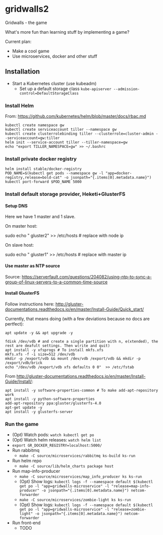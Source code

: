 # gridwalls2
Gridwalls - the game

What's more fun than learning stuff by implementing a game?

Current plan:
- Make a cool game
- Use microservices, docker and other stuff

## Installation

* Start a Kubernetes cluster (use kubeadm)
  * Set up a default storage class
  	`kube-apiserver --admission-control=DefaultStorageClass`

### Install Helm

From: https://github.com/kubernetes/helm/blob/master/docs/rbac.md

```
kubectl create namespace gw
kubectl create serviceaccount tiller --namespace gw
kubectl create clusterrolebinding tiller --clusterrole=cluster-admin --serviceaccount=gw:tiller
helm init --service-account tiller --tiller-namespace=gw
echo "export TILLER_NAMESPACE=gw" >> ~/.bashrc
```

### Install private docker registry

```
helm install stable/docker-registry
POD_NAME=$(kubectl get pods --namespace gw -l "app=docker-registry,release=bold-cat" -o jsonpath="{.items[0].metadata.name}")
kubectl port-forward $POD_NAME 5000
```

### Install default storage provider, Heketi+GlusterFS

#### Setup DNS

Here we have 1 master and 1 slave.

On master host:

sudo echo "<node ip> gluster2" >> /etc/hosts # replace with node ip

On slave host:

sudo echo "<master ip> gluster1" >> /etc/hosts # replace with master ip

#### Use master as NTP source

Source: https://serverfault.com/questions/204082/using-ntp-to-sync-a-group-of-linux-servers-to-a-common-time-source



#### Install GlusterFS

Follow instructions here: http://gluster-documentations.readthedocs.io/en/master/Install-Guide/Quick_start/

Currently, that means doing (with a few deviations because no docs are pertfect):
```
apt update -y && apt upgrade -y

fdisk /dev/vdb # and create a single partition with n, e(xtended), the rest are deafult settings. Then w(rite and quit)
apt install -y xfsprogs # To install mkfs.xfs
mkfs.xfs -f -i size=512 /dev/vdb
mkdir -p /export/vdb && mount /dev/vdb /export/vdb && mkdir -p /export/vdb/brick
echo "/dev/vdb /export/vdb xfs defaults 0 0"  >> /etc/fstab
```

From http://gluster-documentations.readthedocs.io/en/master/Install-Guide/Install/:

```
apt install -y software-properties-common # To make add-apt-repository work
apt install -y python-software-properties
add-apt-repository ppa:gluster/glusterfs-4.0
apt-get update -y
apt install -y glusterfs-server
```



### Run the game

* (Opt) Watch pods: `watch kubectl get po`
* (Opt) Watch helm releases: `watch helm list`
* `export GR_DOCKER_REGISTRY=localhost:5000/`
* Run rabbitmq
  * `make -C source/microservices/rabbitmq ks-build ks-run`
* Run helm repo
  * `make -C source/lib/helm_charts package host`
* Run map-info-producer
  * `make -C source/microservices/map_info_producer ks ks-run`
  * (Opt) Show logs: `kubectl logs -f --namespace default $(kubectl get po -l "app=gridwalls-microservice" -l "release=map-info-producer" -o jsonpath="{.items[0].metadata.name}") netcom-forwarder`
  * `make -C source/microservices/zombie-light ks ks-run`
  * (Opt) Show logs: `kubectl logs -f --namespace default $(kubectl get po -l "app=gridwalls-microservice" -l "release=zombie-light" -o jsonpath="{.items[0].metadata.name}") netcom-forwarder`
* Run front-end
  * TODO
